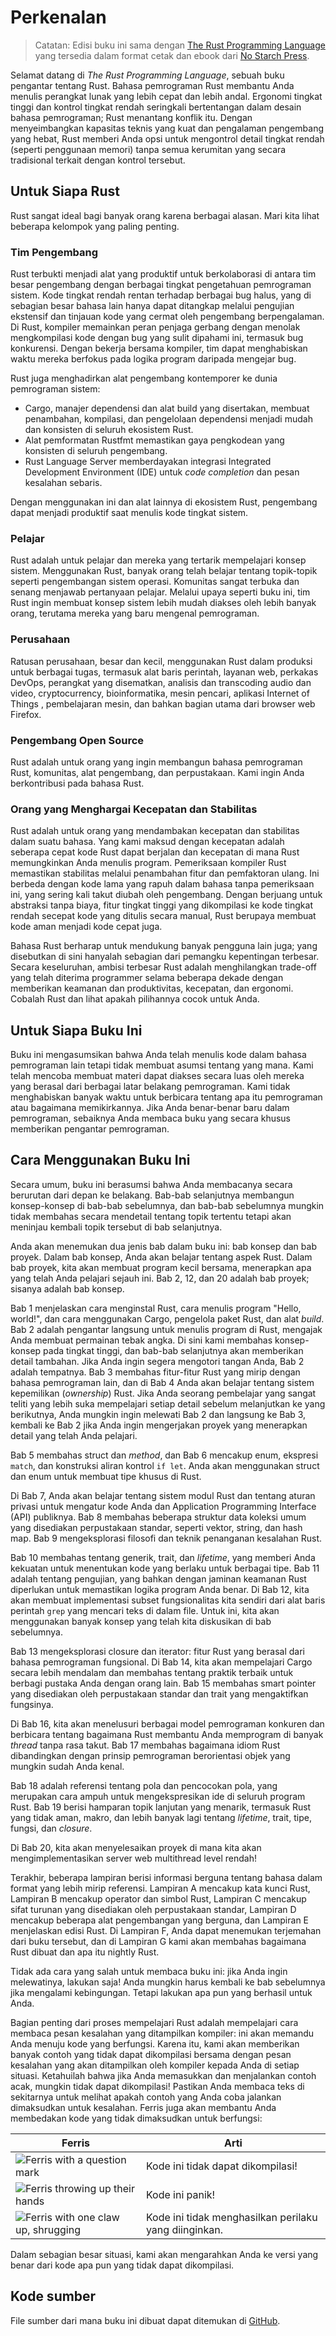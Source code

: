 # Perkenalan

> Catatan: Edisi buku ini sama dengan [The Rust Programming Language][nsprust] yang tersedia dalam format cetak dan ebook dari [No Starch Press][nsp].

[nsprust]: https://nostarch.com/rust-programming-language-2nd-edition
[nsp]: https://nostarch.com/

Selamat datang di _The Rust Programming Language_, sebuah buku pengantar tentang Rust. Bahasa pemrograman Rust membantu Anda menulis perangkat lunak yang lebih cepat dan lebih andal. Ergonomi tingkat tinggi dan kontrol tingkat rendah seringkali bertentangan dalam desain bahasa pemrograman; Rust menantang konflik itu. Dengan menyeimbangkan kapasitas teknis yang kuat dan pengalaman pengembang yang hebat, Rust memberi Anda opsi untuk mengontrol detail tingkat rendah (seperti penggunaan memori) tanpa semua kerumitan yang secara tradisional terkait dengan kontrol tersebut.

## Untuk Siapa Rust

Rust sangat ideal bagi banyak orang karena berbagai alasan. Mari kita lihat beberapa kelompok yang paling penting.

### Tim Pengembang

Rust terbukti menjadi alat yang produktif untuk berkolaborasi di antara tim besar pengembang dengan berbagai tingkat pengetahuan pemrograman sistem. Kode tingkat rendah rentan terhadap berbagai bug halus, yang di sebagian besar bahasa lain hanya dapat ditangkap melalui pengujian ekstensif dan tinjauan kode yang cermat oleh pengembang berpengalaman. Di Rust, kompiler memainkan peran penjaga gerbang dengan menolak mengkompilasi kode dengan bug yang sulit dipahami ini, termasuk bug konkurensi. Dengan bekerja bersama kompiler, tim dapat menghabiskan waktu mereka berfokus pada logika program daripada mengejar bug.

Rust juga menghadirkan alat pengembang kontemporer ke dunia pemrograman sistem:

- Cargo, manajer dependensi dan alat build yang disertakan, membuat penambahan, kompilasi, dan pengelolaan dependensi menjadi mudah dan konsisten di seluruh ekosistem Rust.
- Alat pemformatan Rustfmt memastikan gaya pengkodean yang konsisten di seluruh pengembang.
- Rust Language Server memberdayakan integrasi Integrated Development Environment (IDE) untuk _code completion_ dan pesan kesalahan sebaris.

Dengan menggunakan ini dan alat lainnya di ekosistem Rust, pengembang dapat menjadi produktif saat menulis kode tingkat sistem.

### Pelajar

Rust adalah untuk pelajar dan mereka yang tertarik mempelajari konsep sistem. Menggunakan Rust, banyak orang telah belajar tentang topik-topik seperti pengembangan sistem operasi. Komunitas sangat terbuka dan senang menjawab pertanyaan pelajar. Melalui upaya seperti buku ini, tim Rust ingin membuat konsep sistem lebih mudah diakses oleh lebih banyak orang, terutama mereka yang baru mengenal pemrograman.

### Perusahaan

Ratusan perusahaan, besar dan kecil, menggunakan Rust dalam produksi untuk berbagai tugas, termasuk alat baris perintah, layanan web, perkakas DevOps, perangkat yang disematkan, analisis dan transcoding audio dan video, cryptocurrency, bioinformatika, mesin pencari, aplikasi Internet of Things , pembelajaran mesin, dan bahkan bagian utama dari browser web Firefox.

### Pengembang Open Source

Rust adalah untuk orang yang ingin membangun bahasa pemrograman Rust, komunitas, alat pengembang, dan perpustakaan. Kami ingin Anda berkontribusi pada bahasa Rust.

### Orang yang Menghargai Kecepatan dan Stabilitas

Rust adalah untuk orang yang mendambakan kecepatan dan stabilitas dalam suatu bahasa. Yang kami maksud dengan kecepatan adalah seberapa cepat kode Rust dapat berjalan dan kecepatan di mana Rust memungkinkan Anda menulis program. Pemeriksaan kompiler Rust memastikan stabilitas melalui penambahan fitur dan pemfaktoran ulang. Ini berbeda dengan kode lama yang rapuh dalam bahasa tanpa pemeriksaan ini, yang sering kali takut diubah oleh pengembang. Dengan berjuang untuk abstraksi tanpa biaya, fitur tingkat tinggi yang dikompilasi ke kode tingkat rendah secepat kode yang ditulis secara manual, Rust berupaya membuat kode aman menjadi kode cepat juga.

Bahasa Rust berharap untuk mendukung banyak pengguna lain juga; yang disebutkan di sini hanyalah sebagian dari pemangku kepentingan terbesar. Secara keseluruhan, ambisi terbesar Rust adalah menghilangkan trade-off yang telah diterima programmer selama beberapa dekade dengan memberikan keamanan dan produktivitas, kecepatan, dan ergonomi. Cobalah Rust dan lihat apakah pilihannya cocok untuk Anda.

## Untuk Siapa Buku Ini

Buku ini mengasumsikan bahwa Anda telah menulis kode dalam bahasa pemrograman lain tetapi tidak membuat asumsi tentang yang mana. Kami telah mencoba membuat materi dapat diakses secara luas oleh mereka yang berasal dari berbagai latar belakang pemrograman. Kami tidak menghabiskan banyak waktu untuk berbicara tentang apa itu pemrograman atau bagaimana memikirkannya. Jika Anda benar-benar baru dalam pemrograman, sebaiknya Anda membaca buku yang secara khusus memberikan pengantar pemrograman.

## Cara Menggunakan Buku Ini

Secara umum, buku ini berasumsi bahwa Anda membacanya secara berurutan dari depan ke belakang. Bab-bab selanjutnya membangun konsep-konsep di bab-bab sebelumnya, dan bab-bab sebelumnya mungkin tidak membahas secara mendetail tentang topik tertentu tetapi akan meninjau kembali topik tersebut di bab selanjutnya.

Anda akan menemukan dua jenis bab dalam buku ini: bab konsep dan bab proyek. Dalam bab konsep, Anda akan belajar tentang aspek Rust. Dalam bab proyek, kita akan membuat program kecil bersama, menerapkan apa yang telah Anda pelajari sejauh ini. Bab 2, 12, dan 20 adalah bab proyek; sisanya adalah bab konsep.

Bab 1 menjelaskan cara menginstal Rust, cara menulis program "Hello, world!", dan cara menggunakan Cargo, pengelola paket Rust, dan alat _build_. Bab 2 adalah pengantar langsung untuk menulis program di Rust, mengajak Anda membuat permainan tebak angka. Di sini kami membahas konsep-konsep pada tingkat tinggi, dan bab-bab selanjutnya akan memberikan detail tambahan. Jika Anda ingin segera mengotori tangan Anda, Bab 2 adalah tempatnya. Bab 3 membahas fitur-fitur Rust yang mirip dengan bahasa pemrograman lain, dan di Bab 4 Anda akan belajar tentang sistem kepemilikan (_ownership_) Rust. Jika Anda seorang pembelajar yang sangat teliti yang lebih suka mempelajari setiap detail sebelum melanjutkan ke yang berikutnya, Anda mungkin ingin melewati Bab 2 dan langsung ke Bab 3, kembali ke Bab 2 jika Anda ingin mengerjakan proyek yang menerapkan detail yang telah Anda pelajari.

Bab 5 membahas struct dan _method_, dan Bab 6 mencakup enum, ekspresi `match`, dan konstruksi aliran kontrol `if let`. Anda akan menggunakan struct dan enum untuk membuat tipe khusus di Rust.

Di Bab 7, Anda akan belajar tentang sistem modul Rust dan tentang aturan privasi untuk mengatur kode Anda dan Application Programming Interface (API) publiknya. Bab 8 membahas beberapa struktur data koleksi umum yang disediakan perpustakaan standar, seperti vektor, string, dan hash map. Bab 9 mengeksplorasi filosofi dan teknik penanganan kesalahan Rust.

Bab 10 membahas tentang generik, trait, dan _lifetime_, yang memberi Anda kekuatan untuk menentukan kode yang berlaku untuk berbagai tipe. Bab 11 adalah tentang pengujian, yang bahkan dengan jaminan keamanan Rust diperlukan untuk memastikan logika program Anda benar. Di Bab 12, kita akan membuat implementasi subset fungsionalitas kita sendiri dari alat baris perintah `grep` yang mencari teks di dalam file. Untuk ini, kita akan menggunakan banyak konsep yang telah kita diskusikan di bab sebelumnya.

Bab 13 mengeksplorasi closure dan iterator: fitur Rust yang berasal dari bahasa pemrograman fungsional. Di Bab 14, kita akan mempelajari Cargo secara lebih mendalam dan membahas tentang praktik terbaik untuk berbagi pustaka Anda dengan orang lain. Bab 15 membahas smart pointer yang disediakan oleh perpustakaan standar dan trait yang mengaktifkan fungsinya.

Di Bab 16, kita akan menelusuri berbagai model pemrograman konkuren dan berbicara tentang bagaimana Rust membantu Anda memprogram di banyak _thread_ tanpa rasa takut. Bab 17 membahas bagaimana idiom Rust dibandingkan dengan prinsip pemrograman berorientasi objek yang mungkin sudah Anda kenal.

Bab 18 adalah referensi tentang pola dan pencocokan pola, yang merupakan cara ampuh untuk mengekspresikan ide di seluruh program Rust. Bab 19 berisi hamparan topik lanjutan yang menarik, termasuk Rust yang tidak aman, makro, dan lebih banyak lagi tentang _lifetime_, trait, tipe, fungsi, dan _closure_.

Di Bab 20, kita akan menyelesaikan proyek di mana kita akan mengimplementasikan server web multithread level rendah!

Terakhir, beberapa lampiran berisi informasi berguna tentang bahasa dalam format yang lebih mirip referensi. Lampiran A mencakup kata kunci Rust, Lampiran B mencakup operator dan simbol Rust, Lampiran C mencakup sifat turunan yang disediakan oleh perpustakaan standar, Lampiran D mencakup beberapa alat pengembangan yang berguna, dan Lampiran E menjelaskan edisi Rust. Di Lampiran F, Anda dapat menemukan terjemahan dari buku tersebut, dan di Lampiran G kami akan membahas bagaimana Rust dibuat dan apa itu nightly Rust.

Tidak ada cara yang salah untuk membaca buku ini: jika Anda ingin melewatinya, lakukan saja! Anda mungkin harus kembali ke bab sebelumnya jika mengalami kebingungan. Tetapi lakukan apa pun yang berhasil untuk Anda.

<span id="ferris"></span>

Bagian penting dari proses mempelajari Rust adalah mempelajari cara membaca pesan kesalahan yang ditampilkan kompiler: ini akan memandu Anda menuju kode yang berfungsi. Karena itu, kami akan memberikan banyak contoh yang tidak dapat dikompilasi bersama dengan pesan kesalahan yang akan ditampilkan oleh kompiler kepada Anda di setiap situasi. Ketahuilah bahwa jika Anda memasukkan dan menjalankan contoh acak, mungkin tidak dapat dikompilasi! Pastikan Anda membaca teks di sekitarnya untuk melihat apakah contoh yang Anda coba jalankan dimaksudkan untuk kesalahan. Ferris juga akan membantu Anda membedakan kode yang tidak dimaksudkan untuk berfungsi:

| Ferris                                                                                                           | Arti                                                  |
| ---------------------------------------------------------------------------------------------------------------- | ----------------------------------------------------- |
| <img src="img/ferris/does_not_compile.svg" class="ferris-explain" alt="Ferris with a question mark"/>            | Kode ini tidak dapat dikompilasi!                     |
| <img src="img/ferris/panics.svg" class="ferris-explain" alt="Ferris throwing up their hands"/>                   | Kode ini panik!                                       |
| <img src="img/ferris/not_desired_behavior.svg" class="ferris-explain" alt="Ferris with one claw up, shrugging"/> | Kode ini tidak menghasilkan perilaku yang diinginkan. |

Dalam sebagian besar situasi, kami akan mengarahkan Anda ke versi yang benar dari kode apa pun yang tidak dapat dikompilasi.

## Kode sumber

File sumber dari mana buku ini dibuat dapat ditemukan di [GitHub][book].

[book]: https://github.com/renomureza/rust-book-id/tree/main/src-id
